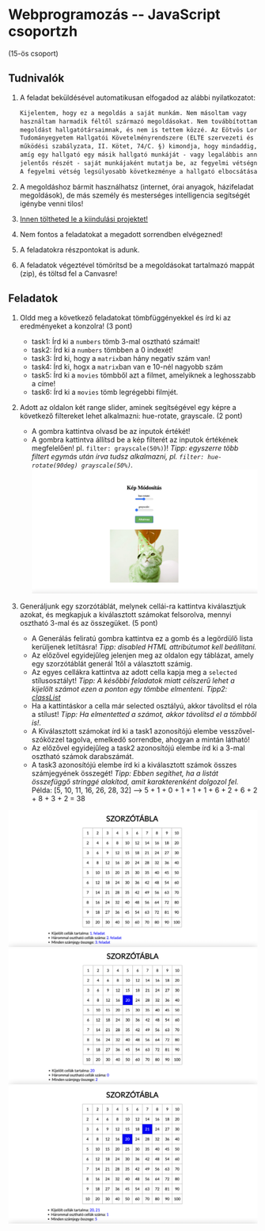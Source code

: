 # Webprogramozás -- JavaScript csoportzh 
(15-ös csoport)

## Tudnivalók

1. A feladat beküldésével automatikusan elfogadod az alábbi nyilatkozatot:

    ```txt
    Kijelentem, hogy ez a megoldás a saját munkám. Nem másoltam vagy 
    használtam harmadik féltől származó megoldásokat. Nem továbbítottam 
    megoldást hallgatótársaimnak, és nem is tettem közzé. Az Eötvös Loránd 
    Tudományegyetem Hallgatói Követelményrendszere (ELTE szervezeti és 
    működési szabályzata, II. Kötet, 74/C. §) kimondja, hogy mindaddig, 
    amíg egy hallgató egy másik hallgató munkáját - vagy legalábbis annak 
    jelentős részét - saját munkájaként mutatja be, az fegyelmi vétségnek számít. 
    A fegyelmi vétség legsúlyosabb következménye a hallgató elbocsátása az egyetemről.
    ```

2. A megoldáshoz bármit használhatsz (internet, órai anyagok, házifeladat megoldások), de más személy és mesterséges intelligencia segítségét igénybe venni tilos!

3. [Innen töltheted le a kiindulási projektet!](feladatok.zip)

4. Nem fontos a feladatokat a megadott sorrendben elvégezned!

5. A feladatokra részpontokat is adunk.

6. A feladatok végeztével tömörítsd be a megoldásokat tartalmazó mappát (zip), és töltsd fel a Canvasre!

## Feladatok

1. Oldd meg a következő feladatokat tömbfüggényekkel és írd ki az eredményeket a konzolra! (3 pont)

   	- task1: Írd ki a `numbers` tömb 3-mal osztható számait!
	- task2: Írd ki a `numbers` tömbben a 0 indexét!
	- task3: Írd ki, hogy a `matrix`ban hány negatív szám van!
	- task4: Írd ki, hogx a `matrix`ban van e 10-nél nagyobb szám 
	- task5: Írd ki a `movies` tömbből azt a filmet, amelyiknek a leghosszabb a címe!
	- task6: Írd ki a `movies` tömb legrégebbi filmjét.


2. Adott az oldalon két range slider, aminek segítségével egy képre a következő filtereket lehet alkalmazni: hue-rotate, grayscale. (2 pont)
    - A gombra kattintva olvasd be az inputok értékét!
    - A gombra kattintva állítsd be a kép filterét az inputok értékének megfelelően! pl. `filter: grayscale(50%)`)! *Tipp: egyszerre több filtert egymás után írva tudsz alkalmazni, pl. `filter: hue-rotate(90deg) grayscale(50%)`.*
![img](minta/1.png)


3. Generáljunk egy szorzótáblát, melynek cellái-ra kattintva kiválasztjuk azokat, és megkapjuk a kiválasztott számokat felsorolva, mennyi osztható 3-mal és az összegüket. (5 pont)
    -	A Generálás feliratú gombra kattintva ez a gomb és a legördülő lista kerüljenek letiltásra! *Tipp: disabled HTML attribútumot kell beállítani.*
    -	Az előzővel egyidejűleg jelenjen meg az oldalon egy táblázat, amely egy szorzótáblát generál 1től a választott számig.
    -	Az egyes cellákra kattintva az adott cella kapja meg a `selected` stílusosztályt! *Tipp: A későbbi feladatok miatt célszerű lehet a kijelölt számot ezen a ponton egy tömbbe elmenteni.* *Tipp2: [classList](https://developer.mozilla.org/en-US/docs/Web/API/Element/classList)*
    -	Ha a kattintáskor a cella már selected osztályú, akkor távolítsd el róla a stílust!	*Tipp: Ha elmentetted a számot, akkor távolítsd el a tömbből is!.*
    -	A Kiválasztott számokat írd ki a task1 azonosítójú elembe vesszővel-szóközzel tagolva, emelkedő sorrendbe, ahogyan a mintán látható!
    -	Az előzővel egyidejűleg a task2 azonosítójú elembe írd ki a 3-mal osztható számok darabszámát.
    -	A task3 azonosítójú elembe írd ki a kiválasztott számok összes számjegyének összegét! *Tipp: Ebben segíthet, ha a listát összefüggő stringgé alakítod, amit karakterenként dolgozol fel.*
Példa: [5, 10, 11, 16, 26, 28, 32] ⟶ 5 + 1 + 0 + 1 + 1 + 1 + 6 + 2 + 6 + 2 + 8 + 3 + 2 = 38

![img](minta/5.png)
![img](minta/6.png)
![img](minta/7.png)
